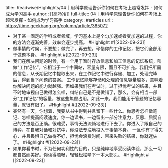 title:: Readwise/Highlights/04｜用科学原理告诉你如何在考场上超常发挥 - 如何成为学习高手
author:: [[高冷冷]]
full-title:: 04｜用科学原理告诉你如何在考场上超常发挥 - 如何成为学习高手
category:: #articles
url:: https://time.geekbang.org/column/article/385072

- 对于某一固定的学科或者领域，学习基本上是个匀加速或者变加速的过程，你的方法会逐渐完善，效率会逐步提高。 #Highlight #[[2022-09-23]]
- 做事情的时候，不要想；做完了，再去想。珍惜你的工作记忆，把它们全部用于做题本身。 #Highlight #[[2022-09-23]]
- 我们在解决问题的时候，有一个用于暂时存放信息和加工信息的记忆系统，叫做“工作记忆”。它相当于一个中间站，容量有限，而且不可扩充。我们把所需的信息，从长期记忆中提取出来，在工作记忆中进行存储、加工，处理完毕后，得到当下问题的答案。
  工作记忆能够存储和处理的信息容量越多，意味着你解决问题的能力就越强。但如果我们在考试时，过于担忧考试的结果，并且不时地审视自己做得怎么样，纠结自己是不是做错了，那么，会有相当一部分“工作记忆”的容量，被这些焦虑占用。如此一来，我们能用于答题的记忆容量，就很有限了。 #Highlight #[[2022-09-23]]
- 突然有一天，你想着，我要从书中得到并且留下一些什么。你思考怎样做笔记、怎样提高阅读速度，你一边读书，一边留出一部分注意力，反思、质疑自己的方法是否正确。很难受，事情无法流畅地进行下去了。你进入了跟自己的博弈，在自我对话和对抗中，你没法专注地投入于事情本身。
  一旦你有了得失心，并且畏惧自己做得不好，担忧会浪费时间、带来失败的结果，你就迷失了。 #Highlight #[[2022-09-23]]
- 如果你看书时，不为任何功利性的目的，只是纯粹地享受阅读体验，那么一切都自然而美好。你读得顺畅，轻轻松松啃下一本大部头。 #Highlight #[[2022-09-23]]